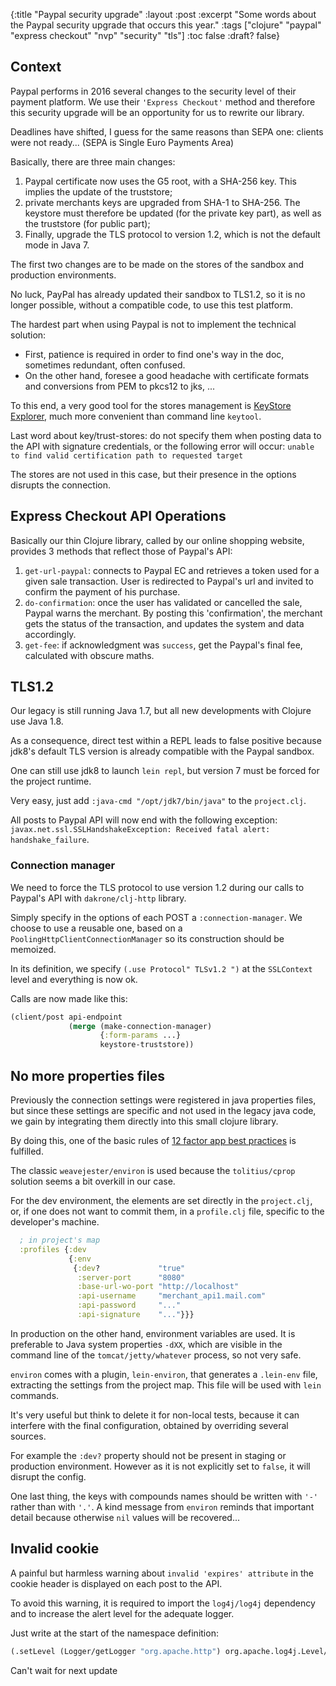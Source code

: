 {:title "Paypal security upgrade"
:layout :post
:excerpt "Some words about the Paypal security upgrade that occurs this year."
:tags  ["clojure" "paypal" "express checkout" "nvp" "security" "tls"]
:toc false
:draft? false}

## Context

Paypal performs in 2016 several changes to the security level
of their payment platform.
We use their `'Express Checkout'` method and therefore
this security upgrade will be an opportunity for us to rewrite our library.

Deadlines have shifted, I guess for the same reasons than SEPA one:
clients were not ready... (SEPA is Single Euro Payments Area)

Basically, there are three main changes:

1. Paypal certificate now uses the G5 root, with a SHA-256 key.
   This implies the update of the truststore;
2. private merchants keys are upgraded from SHA-1 to SHA-256.
   The keystore must therefore be updated (for the private key part),
   as well as the truststore (for public part);
3. Finally, upgrade the TLS protocol to version 1.2,
   which is not the default mode in Java 7.

The first two changes are to be made on the stores
of the sandbox and production environments.

No luck, PayPal has already updated their sandbox to TLS1.2,
so it is no longer possible,
without a compatible code, to use this test platform.

The hardest part when using Paypal is not to implement
the technical solution:

- First, patience is required in order to find one's way in the doc,
  sometimes redundant, often confused.
- On the other hand, foresee a good headache with certificate formats
  and conversions from PEM to pkcs12 to jks, ...

To this end, a very good tool for the stores management
is [KeyStore Explorer][kse], much more convenient than command line `keytool`.

[kse]: http://www.keystore-explorer.org/|target=_blank

Last word about key/trust-stores:
do not specify them when posting data to the API with
signature credentials, or the following error will occur:
`unable to find valid certification path to requested target`

The stores are not used in this case,
but their presence in the options disrupts the connection.

## Express Checkout API Operations

Basically our thin Clojure library, called by our online shopping website,
provides 3 methods that reflect those of Paypal's API:

1. `get-url-paypal`: connects to Paypal EC and retrieves a token
   used for a given sale transaction.
   User is redirected to Paypal's url and invited to confirm the payment of
   his purchase.
2. `do-confirmation`: once the user has validated or cancelled the sale,
   Paypal warns the merchant. By posting this 'confirmation', the merchant
   gets the status of the transaction, and updates the system and data
   accordingly.
3. `get-fee`: if acknowledgment was `success`, get the Paypal's final fee,
   calculated with obscure maths.

## TLS1.2

Our legacy is still running Java 1.7,
but all new developments with Clojure use Java 1.8.

As a consequence, direct test within a REPL leads to false positive
because jdk8's default TLS version is already compatible
with the Paypal sandbox.

One can still use jdk8 to launch `lein repl`,
but version 7 must be forced for the project runtime.

Very easy, just add `:java-cmd "/opt/jdk7/bin/java"` to the `project.clj`.

All posts to Paypal API will now end with the following exception:
`javax.net.ssl.SSLHandshakeException: Received fatal alert: handshake_failure`.

### Connection manager

We need to force the TLS protocol to use version 1.2 during our calls to
Paypal's API with `dakrone/clj-http` library.

Simply specify in the options of each POST a `:connection-manager`.
We choose to use a reusable one, based on a `PoolingHttpClientConnectionManager`
so its construction should be memoized.

In its definition, we specify `(.use Protocol" TLSv1.2 ")`
at the `SSLContext` level and everything is now ok.

Calls are now made like this:

```clojure
(client/post api-endpoint
             (merge (make-connection-manager)
                    {:form-params ...}
                    keystore-truststore))
```

## No more properties files

Previously the connection settings were registered in java properties files,
but since these settings are specific and not used in the legacy java code,
we gain by integrating them directly into this small clojure library.

By doing this, one of the basic rules of [12 factor app best practices][12f]
is fulfilled.

[12f]: http://12factor.net/|target=_blank

The classic `weavejester/environ` is used because the
`tolitius/cprop` solution seems a bit overkill in our case.

For the dev environment, the elements are set directly in the `project.clj`, or,
if one does not want to commit them,
in a `profile.clj` file, specific to the developer's machine.

```clojure
  ; in project's map
  :profiles {:dev
             {:env
              {:dev?             "true"
               :server-port      "8080"
               :base-url-wo-port "http://localhost"
               :api-username     "merchant_api1.mail.com"
               :api-password     "..."
               :api-signature    "..."}}}
```

In production on the other hand, environment variables are used.
It is preferable to Java system properties `-dXX`,
which are visible in the command line of the `tomcat/jetty/whatever` process,
so not very safe.

`environ` comes with a plugin, `lein-environ`,
that generates a `.lein-env` file, extracting the settings from the project map.
This file will be used with `lein` commands.

It's very useful but think to delete it
for non-local tests, because it can interfere with the final configuration,
obtained by overriding several sources.

For example the `:dev?` property should not be present
in staging or production environment.
However as it is not explicitly set to `false`, it will disrupt the config.

One last thing, the keys with compounds names should be written
with `'-'` rather than with `'.'`.
A kind message from `environ` reminds that important detail because
otherwise `nil` values will be recovered...

## Invalid cookie

A painful but harmless warning about `invalid 'expires' attribute`
in the cookie header is displayed on each post to the API.

To avoid this warning, it is required to import the `log4j/log4j` dependency
and to increase the alert level for the adequate logger.

Just write at the start of the namespace definition:
```clojure
(.setLevel (Logger/getLogger "org.apache.http") org.apache.log4j.Level/ERROR)
```

Can't wait for next update <i class="fa fa-smile-o" aria-hidden="true"></i>
